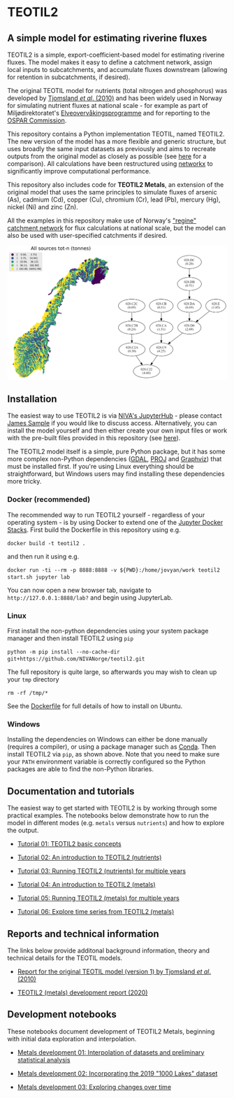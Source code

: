 # TEOTIL2
## A simple model for estimating riverine fluxes

TEOTIL2 is a simple, export-coefficient-based model for estimating riverine fluxes. The model makes it easy to define a catchment network, assign local inputs to subcatchments, and accumulate fluxes downstream (allowing for retention in subcatchments, if desired).

The original TEOTIL model for nutrients (total nitrogen and phosphorus) was developed by [Tjomsland *et al*. (2010)](https://niva.brage.unit.no/niva-xmlui/handle/11250/214825) and has been widely used in Norway for simulating nutrient fluxes at national scale - for example as part of Miljødirektoratet's [Elveovervåkingsprogramme](https://github.com/JamesSample/rid) and for reporting to the [OSPAR Commission](https://www.ospar.org/).

This repository contains a Python implementation TEOTIL, named TEOTIL2. The new version of the model has a more flexible and generic structure, but uses broadly the same input datasets as previously and aims to recreate outputs from the original model as closely as possible (see [here](https://nbviewer.jupyter.org/github/NIVANorge/teotil2/blob/main/notebooks/02_teotil2_nutrients.ipynb#4.-Comparison-to-the-original-TEOTIL) for a comparison). All calculations have been restructured using [networkx](https://networkx.org/) to significantly improve computational performance.

This repository also includes code for **TEOTIL2 Metals**, an extension of the original model that uses the same principles to simulate fluxes of arsenic (As), cadmium (Cd), copper (Cu), chromium (Cr), lead (Pb), mercury (Hg), nickel (Ni) and zinc (Zn).

All the examples in this repository make use of Norway's ["regine" catchment network](https://kartkatalog.geonorge.no/metadata/regine-enhet/8721cdac-f959-4adc-9d54-d3b770e5fa1e) for flux calculations at national scale, but the model can also be used with user-specified catchments if desired.

<p align="center">
  <img src="images/teotil2_example.png" alt="TEOTIL2 example" width="800" />
</p>

## Installation

The easiest way to use TEOTIL2 is via [NIVA's JupyterHub](jupyterhub.niva.no) - please contact [James Sample](https://www.niva.no/Ansatte/james-edward-sample) if you would like to discuss access. Alternatively, you can install the model yourself and then either create your own input files or work with the pre-built files provided in this repository (see [here](https://github.com/NIVANorge/teotil2/tree/main/data/norway_annual_input_data)).

The TEOTIL2 model itself is a simple, pure Python package, but it has some more complex non-Python dependencies ([GDAL](https://gdal.org/), [PROJ](https://proj.org/) and [Graphviz](https://graphviz.org/)) that must be installed first. If you're using Linux everything should be straightforward, but Windows users may find installing these dependencies more tricky.

### Docker (recommended)

The recommended way to run TEOTIL2 yourself - regardless of your operating system - is by using Docker to extend one of the [Jupyter Docker Stacks](https://github.com/jupyter/docker-stacks). First build the Dockerfile in this repository using e.g.

    docker build -t teotil2 .
    
and then run it using e.g.

    docker run -ti --rm -p 8888:8888 -v ${PWD}:/home/jovyan/work teotil2 start.sh jupyter lab
    
You can now open a new browser tab, navigate to `http://127.0.0.1:8888/lab?` and begin using JupyterLab.

### Linux

First install the non-python dependencies using your system package manager and then install TEOTIL2 using `pip`

    python -m pip install --no-cache-dir git+https://github.com/NIVANorge/teotil2.git
    
The full repository is quite large, so afterwards you may wish to clean up your `tmp` directory

    rm -rf /tmp/* 

See the [Dockerfile](https://github.com/NIVANorge/teotil2/blob/main/Dockerfile) for full details of how to install on Ubuntu.

### Windows

Installing the dependencies on Windows can either be done manually (requires a compiler), or using a package manager such as [Conda](https://docs.conda.io/en/latest/). Then install TEOTIL2 via `pip`, as shown above. Note that you need to make sure your `PATH` environment variable is correctly configured so the Python packages are able to find the non-Python libraries.

## Documentation and tutorials

The easiest way to get started with TEOTIL2 is by working through some practical examples. The notebooks below demonstrate how to run the model in different modes (e.g. `metals` versus `nutrients`) and how to explore the output.

 * [Tutorial 01: TEOTIL2 basic concepts](https://nbviewer.jupyter.org/github/NIVANorge/teotil2/blob/main/notebooks/01_teotil2_basics.ipynb)

 * [Tutorial 02: An introduction to TEOTIL2 (nutrients)](https://nbviewer.jupyter.org/github/NIVANorge/teotil2/blob/main/notebooks/02_teotil2_nutrients.ipynb)
 
 * [Tutorial 03: Running TEOTIL2 (nutrients) for multiple years](https://nbviewer.jupyter.org/github/NIVANorge/teotil2/blob/main/notebooks/03_run_nutrients_all_years.ipynb)
 
 * [Tutorial 04: An introduction to TEOTIL2 (metals)](https://nbviewer.jupyter.org/github/NIVANorge/teotil2/blob/main/notebooks/04_teotil2_metals.ipynb)
 
 * [Tutorial 05: Running TEOTIL2 (metals) for multiple years](https://nbviewer.jupyter.org/github/NIVANorge/teotil2/blob/main/notebooks/05_run_metals_all_years.ipynb)
 
 * [Tutorial 06: Explore time series from TEOTIL2 (metals)](https://nbviewer.jupyter.org/github/NIVANorge/teotil2/blob/main/notebooks/06_explore_teotil2_metals_output.ipynb)

## Reports and technical information

The links below provide additonal background information, theory and technical details for the TEOTIL models.

 * [Report for the original TEOTIL model (version 1) by Tjomsland *et al*. (2010)](https://niva.brage.unit.no/niva-xmlui/handle/11250/214825)
 
 * [TEOTIL2 (metals) development report (2020)](https://nivanorge.github.io/teotil2/pages/00_intro_and_toc.html)

## Development notebooks

These notebooks document development of TEOTIL2 Metals, beginning with initial data exploration and interpolation.

 * [Metals development 01: Interpolation of datasets and preliminary statistical analysis](https://nbviewer.jupyter.org/github/NIVANorge/teotil2/blob/main/notebooks/dev02_teotil2_metals_interp_and_regress.ipynb)
 
 * [Metals development 02: Incorporating the 2019 "1000 Lakes" dataset](https://nbviewer.jupyter.org/github/NIVANorge/teotil2/blob/main/notebooks/dev03_teotil2_metals_1k_lakes_2019.ipynb)
 
 * [Metals development 03: Exploring changes over time](https://nbviewer.jupyter.org/github/NIVANorge/teotil2/blob/main/notebooks/dev04_teotil2_metals_over_time.ipynb)